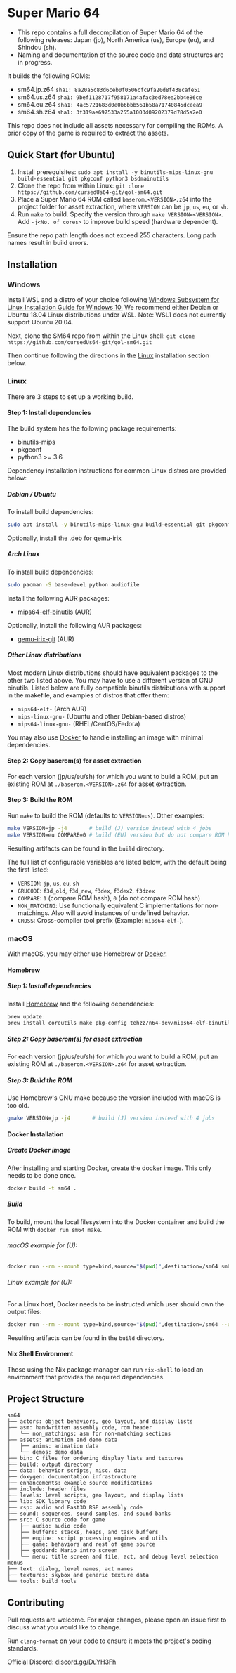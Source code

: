 # Super Mario 64

- This repo contains a full decompilation of Super Mario 64 of the following releases: Japan (jp), North America (us), Europe (eu), and Shindou (sh).
- Naming and documentation of the source code and data structures are in progress.

It builds the following ROMs:

* sm64.jp.z64 `sha1: 8a20a5c83d6ceb0f0506cfc9fa20d8f438cafe51`
* sm64.us.z64 `sha1: 9bef1128717f958171a4afac3ed78ee2bb4e86ce`
* sm64.eu.z64 `sha1: 4ac5721683d0e0b6bbb561b58a71740845dceea9`
* sm64.sh.z64 `sha1: 3f319ae697533a255a1003d09202379d78d5a2e0`

This repo does not include all assets necessary for compiling the ROMs.
A prior copy of the game is required to extract the assets.

## Quick Start (for Ubuntu)

1. Install prerequisites: `sudo apt install -y binutils-mips-linux-gnu build-essential git pkgconf python3 bsdmainutils`
2. Clone the repo from within Linux: `git clone https://github.com/cursedUs64-git/qol-sm64.git`
3. Place a Super Mario 64 ROM called `baserom.<VERSION>.z64` into the project folder for asset extraction, where `VERSION` can be `jp`, `us`, `eu`, or `sh`.
4. Run `make` to build. Specify the version through `make VERSION=<VERSION>`. Add `-j<No. of cores>` to improve build speed (hardware dependent).

Ensure the repo path length does not exceed 255 characters. Long path names result in build errors.

## Installation

### Windows

Install WSL and a distro of your choice following
[Windows Subsystem for Linux Installation Guide for Windows 10.](https://docs.microsoft.com/en-us/windows/wsl/install-win10)
We recommend either Debian or Ubuntu 18.04 Linux distributions under WSL.
Note: WSL1 does not currently support Ubuntu 20.04.

Next, clone the SM64 repo from within the Linux shell:
`git clone https://github.com/cursedUs64-git/qol-sm64.git`

Then continue following the directions in the [Linux](#linux) installation section below.

### Linux

There are 3 steps to set up a working build.

#### Step 1: Install dependencies

The build system has the following package requirements:

* binutils-mips
* pkgconf
* python3 >= 3.6

Dependency installation instructions for common Linux distros are provided below:

##### Debian / Ubuntu
To install build dependencies:

```bash
sudo apt install -y binutils-mips-linux-gnu build-essential git pkgconf python3 bsdmainutils
```

Optionally, install the .deb for qemu-irix

##### Arch Linux
To install build dependencies:

```bash
sudo pacman -S base-devel python audiofile
```

Install the following AUR packages:
* [mips64-elf-binutils](https://aur.archlinux.org/packages/mips64-elf-binutils) (AUR)

Optionally, Install the following AUR packages:
* [qemu-irix-git](https://aur.archlinux.org/packages/qemu-irix-git) (AUR)

##### Other Linux distributions

Most modern Linux distributions should have equivalent packages to the other two listed above.
You may have to use a different version of GNU binutils. Listed below are fully compatible binutils
distributions with support in the makefile, and examples of distros that offer them:

* `mips64-elf-` (Arch AUR)
* `mips-linux-gnu-` (Ubuntu and other Debian-based distros)
* `mips64-linux-gnu-` (RHEL/CentOS/Fedora)

You may also use [Docker](#docker-installation) to handle installing an image with minimal dependencies.

#### Step 2: Copy baserom(s) for asset extraction

For each version (jp/us/eu/sh) for which you want to build a ROM, put an existing ROM at
`./baserom.<VERSION>.z64` for asset extraction.

#### Step 3: Build the ROM

Run `make` to build the ROM (defaults to `VERSION=us`).
Other examples:

```bash
make VERSION=jp -j4       # build (J) version instead with 4 jobs
make VERSION=eu COMPARE=0 # build (EU) version but do not compare ROM hashes
```

Resulting artifacts can be found in the `build` directory.

The full list of configurable variables are listed below, with the default being the first listed:

* ``VERSION``: ``jp``, ``us``, ``eu``, ``sh``
* ``GRUCODE``: ``f3d_old``, ``f3d_new``, ``f3dex``, ``f3dex2``, ``f3dzex``
* ``COMPARE``: ``1`` (compare ROM hash), ``0`` (do not compare ROM hash)
* ``NON_MATCHING``: Use functionally equivalent C implementations for non-matchings. Also will avoid instances of undefined behavior.
* ``CROSS``: Cross-compiler tool prefix (Example: ``mips64-elf-``).

### macOS

With macOS, you may either use Homebrew or [Docker](#docker-installation).

#### Homebrew

##### Step 1: Install dependencies
Install [Homebrew](https://brew.sh) and the following dependencies:

```bash
brew update
brew install coreutils make pkg-config tehzz/n64-dev/mips64-elf-binutils
```

##### Step 2: Copy baserom(s) for asset extraction

For each version (jp/us/eu/sh) for which you want to build a ROM, put an existing ROM at
`./baserom.<VERSION>.z64` for asset extraction.

##### Step 3: Build the ROM

Use Homebrew's GNU make because the version included with macOS is too old.

```bash
gmake VERSION=jp -j4       # build (J) version instead with 4 jobs
```

#### Docker Installation

##### Create Docker image

After installing and starting Docker, create the docker image. This only needs to be done once.

```bash
docker build -t sm64 .
```

##### Build

To build, mount the local filesystem into the Docker container and build the ROM with `docker run sm64 make`.

###### macOS example for (U):
```bash
docker run --rm --mount type=bind,source="$(pwd)",destination=/sm64 sm64 make VERSION=us -j4
```

###### Linux example for (U):
For a Linux host, Docker needs to be instructed which user should own the output files:

```bash
docker run --rm --mount type=bind,source="$(pwd)",destination=/sm64 --user $UID:$GID sm64 make VERSION=us -j4
```

Resulting artifacts can be found in the `build` directory.

#### Nix Shell Environment

Those using the Nix package manager can run `nix-shell` to load an environment that provides the required dependencies.

## Project Structure

	sm64
	├── actors: object behaviors, geo layout, and display lists
	├── asm: handwritten assembly code, rom header
	│   └── non_matchings: asm for non-matching sections
	├── assets: animation and demo data
	│   ├── anims: animation data
	│   └── demos: demo data
	├── bin: C files for ordering display lists and textures
	├── build: output directory
	├── data: behavior scripts, misc. data
	├── doxygen: documentation infrastructure
	├── enhancements: example source modifications
	├── include: header files
	├── levels: level scripts, geo layout, and display lists
	├── lib: SDK library code
	├── rsp: audio and Fast3D RSP assembly code
	├── sound: sequences, sound samples, and sound banks
	├── src: C source code for game
	│   ├── audio: audio code
	│   ├── buffers: stacks, heaps, and task buffers
	│   ├── engine: script processing engines and utils
	│   ├── game: behaviors and rest of game source
	│   ├── goddard: Mario intro screen
	│   └── menu: title screen and file, act, and debug level selection menus
	├── text: dialog, level names, act names
	├── textures: skybox and generic texture data
	└── tools: build tools

## Contributing

Pull requests are welcome. For major changes, please open an issue first to
discuss what you would like to change.

Run `clang-format` on your code to ensure it meets the project's coding standards.

Official Discord: [discord.gg/DuYH3Fh](https://discord.gg/DuYH3Fh)

